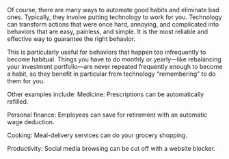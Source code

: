 Of course, there are many ways to automate good habits and
eliminate bad ones. Typically, they involve putting technology to work
for you. Technology can transform actions that were once hard,
annoying, and complicated into behaviors that are easy, painless, and
simple. It is the most reliable and effective way to guarantee the right
behavior.

This is particularly useful for behaviors that happen too
infrequently to become habitual. Things you have to do monthly or
yearly—like rebalancing your investment portfolio—are never repeated
frequently enough to become a habit, so they benefit in particular from
technology “remembering” to do them for you.

Other examples include:
Medicine: Prescriptions can be automatically refilled.

Personal finance: Employees can save for retirement with an
automatic wage deduction.

Cooking: Meal-delivery services can do your grocery shopping.

Productivity: Social media browsing can be cut off with a website
blocker.